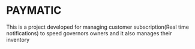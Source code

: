 # PAYMATIC
This is a project developed for managing customer subscription(Real time notifications) to speed governors owners and it also manages their inventory
